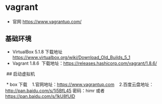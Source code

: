 # vagrant
 * 官网 https://www.vagrantup.com/
## 基础环境
* VirtualBox 5.1.8
  下载地址 https://www.virtualbox.org/wiki/Download_Old_Builds_5_1
* Vagrant 1.8.6
  下载地址：https://releases.hashicorp.com/vagrant/1.8.6/
  
  ## 启动虚拟机
  
  * box 下载
    1.官网地址：https://www.vagrantup.com
    2.百度云盘地址：http://pan.baidu.com/s/1i5BfL45 密码：himr 或者  https://pan.baidu.com/s/1kU8fUlD
    
